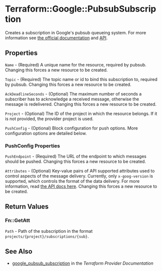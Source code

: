 # Terraform::Google::PubsubSubscription

Creates a subscription in Google's pubsub queueing system. For more information see
[the official documentation](https://cloud.google.com/pubsub/docs) and
[API](https://cloud.google.com/pubsub/docs/reference/rest/v1/projects.subscriptions).

## Properties

`Name` - (Required) A unique name for the resource, required by pubsub.
Changing this forces a new resource to be created.

`Topic` - (Required) The topic name or id to bind this subscription to, required by pubsub.
Changing this forces a new resource to be created.

`AckDeadlineSeconds` - (Optional) The maximum number of seconds a
subscriber has to acknowledge a received message, otherwise the message is
redelivered. Changing this forces a new resource to be created.

`Project` - (Optional) The ID of the project in which the resource belongs. If it
is not provided, the provider project is used.

`PushConfig` - (Optional) Block configuration for push options. More
configuration options are detailed below.

### PushConfig Properties

`PushEndpoint` - (Required) The URL of the endpoint to which messages should
be pushed. Changing this forces a new resource to be created.

`Attributes` - (Optional) Key-value pairs of API supported attributes used
to control aspects of the message delivery. Currently, only
`x-goog-version` is supported, which controls the format of the data
delivery. For more information, read [the API docs
here](https://cloud.google.com/pubsub/reference/rest/v1/projects.subscriptions#PushConfig.FIELDS.attributes).
Changing this forces a new resource to be created.


## Return Values

### Fn::GetAtt

`Path` - Path of the subscription in the format `projects/{project}/subscriptions/{sub}`.

## See Also

* [google_pubsub_subscription](https://www.terraform.io/docs/providers/google/r/pubsub_subscription.html) in the _Terraform Provider Documentation_
